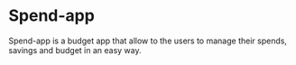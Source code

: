 # Spend-app
Spend-app is a budget app that allow to the users to manage their spends, savings and budget in an easy way.
